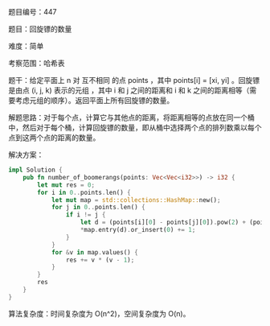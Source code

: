 题目编号：447

题目：回旋镖的数量

难度：简单

考察范围：哈希表

题干：给定平面上 n 对 互不相同 的点 points ，其中 points[i] = [xi, yi] 。回旋镖 是由点 (i, j, k) 表示的元组 ，其中 i 和 j 之间的距离和 i 和 k 之间的距离相等（需要考虑元组的顺序）。返回平面上所有回旋镖的数量。

解题思路：对于每个点，计算它与其他点的距离，将距离相等的点放在同一个桶中，然后对于每个桶，计算回旋镖的数量，即从桶中选择两个点的排列数乘以每个点到这两个点的距离的数量。

解决方案：

```rust
impl Solution {
    pub fn number_of_boomerangs(points: Vec<Vec<i32>>) -> i32 {
        let mut res = 0;
        for i in 0..points.len() {
            let mut map = std::collections::HashMap::new();
            for j in 0..points.len() {
                if i != j {
                    let d = (points[i][0] - points[j][0]).pow(2) + (points[i][1] - points[j][1]).pow(2);
                    *map.entry(d).or_insert(0) += 1;
                }
            }
            for &v in map.values() {
                res += v * (v - 1);
            }
        }
        res
    }
}
```

算法复杂度：时间复杂度为 O(n^2)，空间复杂度为 O(n)。